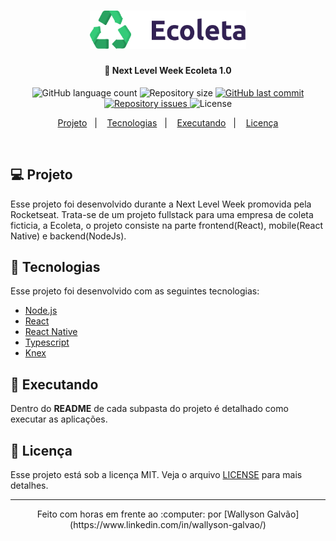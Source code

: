 <h1 align="center">
    <img alt="EColeta" title="#delicinha" src=".github/logo.svg" width="250px" />
    
</h1>

<h4 align="center">
  🚀 Next Level Week Ecoleta 1.0
</h4>

<p align="center">
  <img alt="GitHub language count" src="https://img.shields.io/github/languages/count/WallysonGalvao/rocketseat-nlw-ecoleta">

  <img alt="Repository size" src="https://img.shields.io/github/repo-size/WallysonGalvao/rocketseat-nlw-ecoleta">
  
  <a href="https://github.com/WallysonGalvao/rocketseat-nlw-ecoleta/commits/master">
    <img alt="GitHub last commit" src="https://img.shields.io/github/last-commit/WallysonGalvao/rocketseat-nlw-ecoleta">
  </a>

  <a href="https://github.com/WallysonGalvao/rocketseat-nlw-ecoleta/issues">
    <img alt="Repository issues" src="https://img.shields.io/github/issues/WallysonGalvao/rocketseat-nlw-ecoleta">
  </a>

  <img alt="License" src="https://img.shields.io/badge/license-MIT-brightgreen">
</p>

<p align="center">
  <a href="#-projeto">Projeto</a>&nbsp;&nbsp;&nbsp;|&nbsp;&nbsp;&nbsp;
  <a href="#rocket-tecnologias">Tecnologias</a>&nbsp;&nbsp;&nbsp;|&nbsp;&nbsp;&nbsp;
  <a href="#rocket-executando">Executando</a>&nbsp;&nbsp;&nbsp;|&nbsp;&nbsp;&nbsp;
  <a href="#memo-licença">Licença</a>
</p>
<br>

## 💻 Projeto

Esse projeto foi desenvolvido durante a Next Level Week promovida pela Rocketseat. Trata-se de um projeto fullstack para uma empresa de coleta ficticia, a Ecoleta, o projeto consiste na parte frontend(React), mobile(React Native) e backend(NodeJs).

## :rocket: Tecnologias

Esse projeto foi desenvolvido com as seguintes tecnologias:

- [Node.js](https://nodejs.org/en/)
- [React](https://reactjs.org/)
- [React Native](https://reactnative.dev/)
- [Typescript](https://www.typescriptlang.org/)
- [Knex](http://knexjs.org/)

## :notebook: Executando

Dentro do **README** de cada subpasta do projeto é detalhado como executar as aplicações.

## :memo: Licença

Esse projeto está sob a licença MIT. Veja o arquivo [LICENSE](LICENSE.md) para mais detalhes.

---

<div align="center">
Feito com horas em frente ao :computer: por [Wallyson Galvão](https://www.linkedin.com/in/wallyson-galvao/)
</div>
